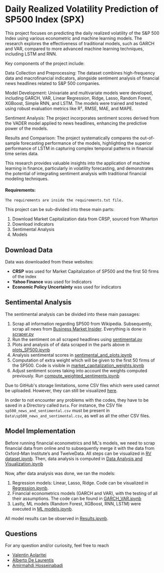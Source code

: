Daily Realized Volatility Prediction of SP500 Index (SPX)
====================

This project focuses on predicting the daily realized volatility of the S&P 500 Index using various econometric and machine learning models. The research explores the effectiveness of traditional models, such as GARCH and VAR, compared to more advanced machine learning techniques, including LSTM and RNN.

Key components of the project include:

Data Collection and Preprocessing: The dataset combines high-frequency data and macrofinancial indicators, alongside sentiment analysis of financial news headlines related to S&P 500 companies.

Model Development: Univariate and multivariate models were developed, including GARCH, VAR, Linear Regression, Ridge, Lasso, Random Forest, XGBoost, Simple RNN, and LSTM. The models were trained and tested using robust evaluation metrics like R², RMSE, MAE, and MAPE.

Sentiment Analysis: The project incorporates sentiment scores derived from the VADER model applied to news headlines, enhancing the predictive power of the models.

Results and Comparison: The project systematically compares the out-of-sample forecasting performance of the models, highlighting the superior performance of LSTM in capturing complex temporal patterns in financial time series data.

This research provides valuable insights into the application of machine learning in finance, particularly in volatility forecasting, and demonstrates the potential of integrating sentiment analysis with traditional financial modeling techniques.
#### Requirements:
```
The requirements are inside the requirements.txt file.
```

This project can be sub-divided into these main parts:
1. Download Market Capitalization data from CRSP, sourced from Wharton 
2. Download indicators
3. Sentimental Analysis
4. Models

## Download Data
Data was downloaded from these websites:
* __CRSP__ was used for Market Capitalization of SP500 and the first 50 firms of the index
* __Yahoo Finance__ was used for Indicators
* __Economic Policy Uncertainty__ was used for indicators

## Sentimental Analysis
The sentimental analysis can be divided into these main passages:
1. Scrap all information regarding SP500 from Wikipedia. Subsequently, scrap all news from [Business Market Insider](https://markets.businessinsider.com/). Everything is done in [scraper.py](https://github.com/hosseinabadi/Realized-Volatility-Prediction/blob/master/Sentiment%20Analysis/scraper.py)
2. Run the sentiment on all scraped headlines using [sentimental.py](https://github.com/hosseinabadi/Realized-Volatility-Prediction/tree/master/Sentiment%20Analysis)
3. Plots and analysis of of data scraped in the parts above in [plots_SP500.ipynb](https://github.com/hosseinabadi/Realized-Volatility-Prediction/blob/master/Sentiment%20Analysis/plots_SP500.ipynb)
4. Analysis sentimental scores in [sentimental_and_plots.ipynb](https://github.com/hosseinabadi/Realized-Volatility-Prediction/blob/master/Sentiment%20Analysis/sentimental_and_plots.ipynb)
5. Computation of extra weight which will be given to the first 50 firms of the SP500. Code is visible in [market_capitalization_weights.ipynb](https://github.com/hosseinabadi/Realized-Volatility-Prediction/blob/master/Sentiment%20Analysis/market_capitalization_weights.ipynb)
6. Adjust sentiment scores taking into account the weights computed previously. Run [compute_weighted_sentiments.ipynb](https://github.com/hosseinabadi/Realized-Volatility-Prediction/blob/master/Sentiment%20Analysis/compute_weighted_sentiments.ipynb)

Due to GitHub's storage limitations, some CSV files which were used cannot be uploaded. However, they can still be visualized [here](https://drive.google.com/drive/folders/1W8QDA1jgOxivhFTOHspg3MQxtIqEm2Ha?usp=drive_link).

In order to not encounter any problems with the codes, they have to be saved in a Directory called ```Data```. For instance, the CSV file ```sp500_news_and_sentimental.csv``` must be present in ```Data\sp500_news_and_sentimental.csv```, as well as all the other CSV files.

## Model Implementation
Before running financial econometrics and ML's models, we need to scrap financial data from online and to subsequently merge it with the data from Oxford-Man Institute’s and TwelveData. All steps can be visualized in [RV dataset.ipynb](https://github.com/hosseinabadi/Realized-Volatility-Prediction/blob/master/RV%20dataset.ipynb). Then, data analysis is computed in [Data Analysis and Visualization.ipynb](https://github.com/hosseinabadi/Realized-Volatility-Prediction/blob/master/Data%20Analysis%20and%20Visualization.ipynb)

Now, after data analysis was done, we ran the models:
1. Regression models: Linear, Lasso, Ridge. Code can be visualized in [Regression.ipynb](https://github.com/hosseinabadi/Realized-Volatility-Prediction/blob/master/Regression.ipynb).
2. Financial econometrics models (GARCH and VAR), with the testing of all their assumptions. The code can be found in [GARCH_VAR.ipynb](https://github.com/hosseinabadi/Realized-Volatility-Prediction/blob/master/GARCH_VAR.ipynb)
3. Lastly, ML models (Random Forest, XGBoost, RNN, LSTM) were executed in [ML models.ipynb](https://github.com/hosseinabadi/Realized-Volatility-Prediction/blob/master/ML%20models.ipynb).

All model results can be observed in [Results.ipynb](https://github.com/hosseinabadi/Realized-Volatility-Prediction/blob/master/Results.ipynb).

## Questions
For any question and/or curiosity, feel free to reach
* [Valentin Aolaritei](mailto:valentin.aolaritei@epfl.ch)
* [Alberto De Laurentis](mailto:alberto.delaurentis@epfl.ch)
* [Amirmahdi Hosseinabadi](mailto:amirmahdi.hosseinabadi@epfl.ch)
